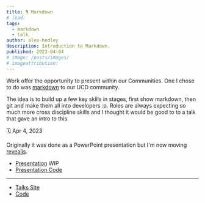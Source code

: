 ```yaml
---
title: 🎙️ Markdown
# lead:
tags:
  - markdown
  - talk
author: alex-hedley
description: Introduction to Markdown.
published: 2023-04-04
# image: /posts/images/
# imageattribution:
---
```


<!-- Markdown -->

Work offer the opportunity to present within our Communities. One I chose to do was [markdown](https://daringfireball.net/projects/markdown/) to our UCD community.

The idea is to build up a few key skills in stages, first show markdown, then git and make them all into developers :p.
Roles are always expecting so much more cross discipline skills and I thought it would be good to to a talk that gave an intro to this.

🗓️ Apr 4, 2023

<!-- 📼  -->

Originally it was done as a PowerPoint presentation but I'm now moving [revealjs](https://revealjs.com).

- [Presentation](https://alex-hedley.github.io/talk-markdown/) WIP
- [Presentation Code](https://github.com/alex-hedley/talk-markdown)

---

- [Talks Site](https://alex-hedley.github.io/talks/)
- [Code](https://github.com/alex-hedley/talks)
